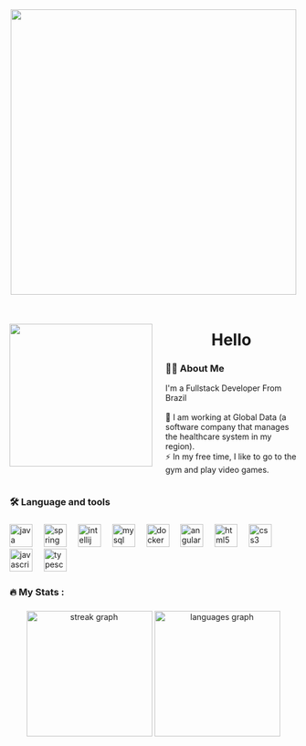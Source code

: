 <div align="center">
  <img height="500" src="https://github.com/user-attachments/assets/10d2396d-1c0d-46d8-a2b2-0c6698a4d243" />
</div>

###

<div style="display: flex; align-items: center; justify-content: center;">
  <!-- Imagem à esquerda -->
  <img align="left" height="250" src="https://github.com/user-attachments/assets/4c708fad-cbe0-4369-aef3-1fa178349be2" />
  
  <!-- Texto à direita -->
  <div style="margin-left: 20px;">
    <h1 align="center">Hello</h1>
    <h3 align="left">👩‍💻 About Me</h3>
    <p align="left">
      I'm a Fullstack Developer From Brazil<br><br>
      🔭 I am working at Global Data (a software company that manages the healthcare system in my region).<br>
      ⚡ In my free time, I like to go to the gym and play video games.
    </p>
  </div>
</div>

###

<h3 align="left">🛠 Language and tools</h3>

###

<div align="left">
  <img src="https://cdn.jsdelivr.net/gh/devicons/devicon/icons/java/java-original.svg" height="40" alt="java logo" />
  <img width="12" />
  <img src="https://cdn.jsdelivr.net/gh/devicons/devicon/icons/spring/spring-original.svg" height="40" alt="spring logo" />
  <img width="12" />
  <img src="https://cdn.jsdelivr.net/gh/devicons/devicon/icons/intellij/intellij-original.svg" height="40" alt="intellij logo" />
  <img width="12" />
  <img src="https://cdn.jsdelivr.net/gh/devicons/devicon/icons/mysql/mysql-original.svg" height="40" alt="mysql logo" />
  <img width="12" />
  <img src="https://cdn.jsdelivr.net/gh/devicons/devicon/icons/docker/docker-plain-wordmark.svg" height="40" alt="docker logo" />
  <img width="12" />
  <img src="https://cdn.jsdelivr.net/gh/devicons/devicon/icons/angularjs/angularjs-original.svg" height="40" alt="angularjs logo" />
  <img width="12" />
  <img src="https://cdn.jsdelivr.net/gh/devicons/devicon/icons/html5/html5-original.svg" height="40" alt="html5 logo" />
  <img width="12" />
  <img src="https://cdn.jsdelivr.net/gh/devicons/devicon/icons/css3/css3-original.svg" height="40" alt="css3 logo" />
  <img width="12" />
  <img src="https://cdn.jsdelivr.net/gh/devicons/devicon/icons/javascript/javascript-original.svg" height="40" alt="javascript logo" />
  <img width="12" />
  <img src="https://cdn.jsdelivr.net/gh/devicons/devicon/icons/typescript/typescript-original.svg" height="40" alt="typescript logo" />
</div>

###

<h3 align="left">🔥 My Stats :</h3>

###

<div align="center">
  <img src="https://streak-stats.demolab.com?user=CarlosEDsl&locale=en&mode=daily&theme=dark&hide_border=false&border_radius=5&order=3" height="220" alt="streak graph" />
  <img src="https://github-readme-stats.vercel.app/api/top-langs?username=CarlosEDsl&locale=en&hide_title=false&layout=compact&card_width=320&langs_count=5&theme=dracula&hide_border=false&order=2" height="220" alt="languages graph" />
</div>
